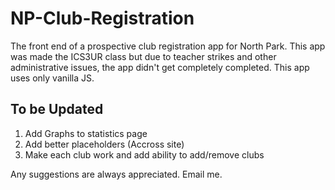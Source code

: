 # NP-Club-Registration
The front end of a prospective club registration app for North Park. This app was made the ICS3UR class but due to teacher strikes and other administrative issues, the app didn't get completely completed. This app uses only vanilla JS.
## To be Updated
1. Add Graphs to statistics page
2. Add better placeholders (Accross site)
3. Make each club work and add ability to add/remove clubs

Any suggestions are always appreciated. Email me. 
